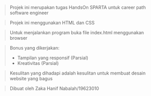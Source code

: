 >Projek ini merupakan tugas HandsOn SPARTA untuk career path software engineer 

>Projek ini menggunakan HTML dan CSS

>Untuk menjalankan program buka file index.html menggunakan browser

>Bonus yang dikerjakan:
>- Tampilan yang responsif (Parsial)
>- Kreativitas (Parsial)

>Kesulitan yang dihadapi adalah kesulitan untuk membuat desain website yang bagus

>Dibuat oleh Zaka Hanif Nabalah/19623010